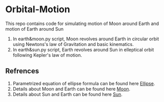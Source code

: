 # Orbital-Motion

This repo contains code for simulating motion of Moon around Earth and motion of Earth around Sun 
1. In earth&moon.py script, Moon revolves around Earth in circular orbit using Newtons's law of Gravitation and basic kinematics.
2. In earth&sun.py script, Earth revolves around Sun in elleptical orbit following Kepler's law of motion.

## Refrences
1. Parametrized equation of ellipse formula can be found here [Ellipse](https://math.stackexchange.com/questions/315386/ellipse-in-polar-coordinates).
2. Details about Moon and Earth can be found here [Moon](https://nssdc.gsfc.nasa.gov/planetary/factsheet/moonfact.html).
3. Details about Sun and Earth can be found here [Sun](https://nssdc.gsfc.nasa.gov/planetary/factsheet/sunfact.html).
